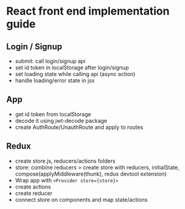 # React front end implementation guide

## Login / Signup
- submit: call login/signup api
- set id token in localStorage after login/signup
- set loading state while calling api (async action)
- handle loading/error state in jsx

## App
- get id token from localStorage
- decode it using jwt-decode package
- create AuthRoute/UnauthRoute and apply to routes

## Redux
- create store.js, reducers/actions folders
- store: combine reducers > create store with reducers, initialState, compose(applyMiddleware(thunk), redux devtool extension)
- Wrap app with `<Provider store={store}>`
- create actions
- create reducer
- connect store on components and map state/actions